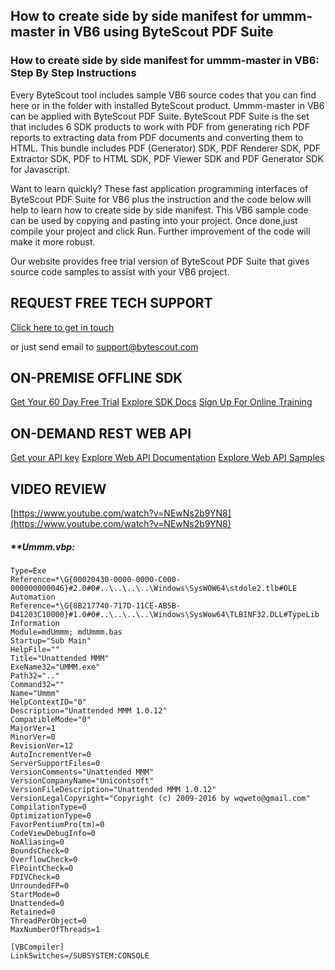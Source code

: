 ## How to create side by side manifest for ummm-master in VB6 using ByteScout PDF Suite

### How to create side by side manifest for ummm-master in VB6: Step By Step Instructions

Every ByteScout tool includes sample VB6 source codes that you can find here or in the folder with installed ByteScout product. Ummm-master in VB6 can be applied with ByteScout PDF Suite. ByteScout PDF Suite is the set that includes 6 SDK products to work with PDF from generating rich PDF reports to extracting data from PDF documents and converting them to HTML. This bundle includes PDF (Generator) SDK, PDF Renderer SDK, PDF Extractor SDK, PDF to HTML SDK, PDF Viewer SDK and PDF Generator SDK for Javascript.

Want to learn quickly? These fast application programming interfaces of ByteScout PDF Suite for VB6 plus the instruction and the code below will help to learn how to create side by side manifest. This VB6 sample code can be used by copying and pasting into your project. Once done,just compile your project and click Run. Further improvement of the code will make it more robust.

Our website provides free trial version of ByteScout PDF Suite that gives source code samples to assist with your VB6 project.

## REQUEST FREE TECH SUPPORT

[Click here to get in touch](https://bytescout.zendesk.com/hc/en-us/requests/new?subject=ByteScout%20PDF%20Suite%20Question)

or just send email to [support@bytescout.com](mailto:support@bytescout.com?subject=ByteScout%20PDF%20Suite%20Question) 

## ON-PREMISE OFFLINE SDK 

[Get Your 60 Day Free Trial](https://bytescout.com/download/web-installer?utm_source=github-readme)
[Explore SDK Docs](https://bytescout.com/documentation/index.html?utm_source=github-readme)
[Sign Up For Online Training](https://academy.bytescout.com/)


## ON-DEMAND REST WEB API

[Get your API key](https://pdf.co/documentation/api?utm_source=github-readme)
[Explore Web API Documentation](https://pdf.co/documentation/api?utm_source=github-readme)
[Explore Web API Samples](https://github.com/bytescout/ByteScout-SDK-SourceCode/tree/master/PDF.co%20Web%20API)

## VIDEO REVIEW

[https://www.youtube.com/watch?v=NEwNs2b9YN8](https://www.youtube.com/watch?v=NEwNs2b9YN8)




<!-- code block begin -->

##### ****Ummm.vbp:**
    
```
Type=Exe
Reference=*\G{00020430-0000-0000-C000-000000000046}#2.0#0#..\..\..\..\Windows\SysWOW64\stdole2.tlb#OLE Automation
Reference=*\G{8B217740-717D-11CE-AB5B-D41203C10000}#1.0#0#..\..\..\..\Windows\SysWow64\TLBINF32.DLL#TypeLib Information
Module=mdUmmm; mdUmmm.bas
Startup="Sub Main"
HelpFile=""
Title="Unattended MMM"
ExeName32="UMMM.exe"
Path32=".."
Command32=""
Name="Ummm"
HelpContextID="0"
Description="Unattended MMM 1.0.12"
CompatibleMode="0"
MajorVer=1
MinorVer=0
RevisionVer=12
AutoIncrementVer=0
ServerSupportFiles=0
VersionComments="Unattended MMM"
VersionCompanyName="Unicontsoft"
VersionFileDescription="Unattended MMM 1.0.12"
VersionLegalCopyright="Copyright (c) 2009-2016 by wqweto@gmail.com"
CompilationType=0
OptimizationType=0
FavorPentiumPro(tm)=0
CodeViewDebugInfo=0
NoAliasing=0
BoundsCheck=0
OverflowCheck=0
FlPointCheck=0
FDIVCheck=0
UnroundedFP=0
StartMode=0
Unattended=0
Retained=0
ThreadPerObject=0
MaxNumberOfThreads=1

[VBCompiler]
LinkSwitches=/SUBSYSTEM:CONSOLE

```

<!-- code block end -->